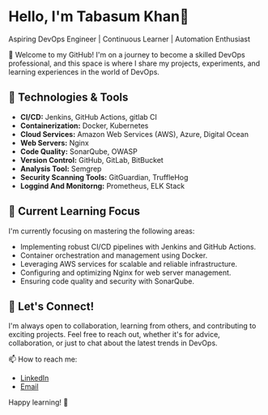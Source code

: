 # Hello, I'm Tabasum Khan👋

Aspiring DevOps Engineer | Continuous Learner | Automation Enthusiast

🚀 Welcome to my GitHub! I'm on a journey to become a skilled DevOps professional, and this space is where I share my projects, experiments, and learning experiences in the world of DevOps.

## 🔧 Technologies & Tools

- **CI/CD:** Jenkins, GitHub Actions, gitlab CI
- **Containerization:** Docker, Kubernetes
- **Cloud Services:** Amazon Web Services (AWS), Azure, Digital Ocean
- **Web Servers:** Nginx
- **Code Quality:** SonarQube, OWASP
- **Version Control:** GitHub, GitLab, BitBucket
- **Analysis Tool:** Semgrep
- **Security Scanning Tools:** GitGuardian, TruffleHog
- **Loggind And Monitorng:** Prometheus, ELK Stack

## 🌱 Current Learning Focus

I'm currently focusing on mastering the following areas:

- Implementing robust CI/CD pipelines with Jenkins and GitHub Actions.
- Container orchestration and management using Docker.
- Leveraging AWS services for scalable and reliable infrastructure.
- Configuring and optimizing Nginx for web server management.
- Ensuring code quality and security with SonarQube.

## 🤝 Let's Connect!

I'm always open to collaboration, learning from others, and contributing to exciting projects. Feel free to reach out, whether it's for advice, collaboration, or just to chat about the latest trends in DevOps.

📫 How to reach me:
- [LinkedIn](https://www.linkedin.com/in/tabasum-khan)
- [Email](tabasumkhanmca@gmail.com)

Happy learning! 🚀
